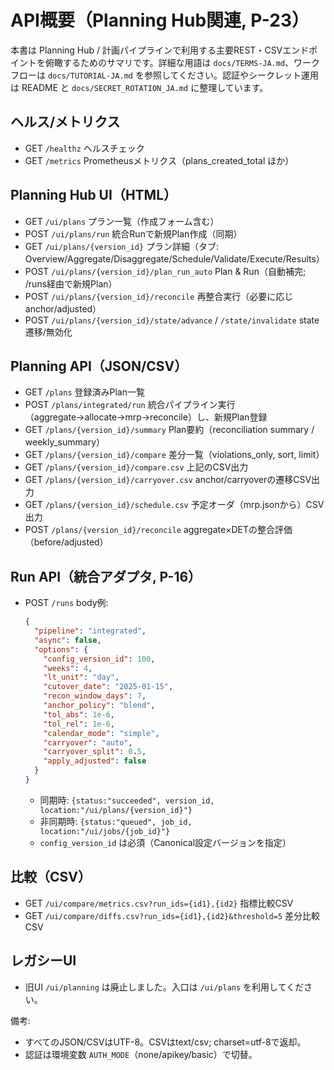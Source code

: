 # API概要（Planning Hub関連, P-23）

本書は Planning Hub / 計画パイプラインで利用する主要REST・CSVエンドポイントを俯瞰するためのサマリです。詳細な用語は `docs/TERMS-JA.md`、ワークフローは `docs/TUTORIAL-JA.md` を参照してください。認証やシークレット運用は README と `docs/SECRET_ROTATION_JA.md` に整理しています。

## ヘルス/メトリクス
- GET `/healthz` ヘルスチェック
- GET `/metrics` Prometheusメトリクス（plans_created_total ほか）

## Planning Hub UI（HTML）
- GET `/ui/plans` プラン一覧（作成フォーム含む）
- POST `/ui/plans/run` 統合Runで新規Plan作成（同期）
- GET `/ui/plans/{version_id}` プラン詳細（タブ: Overview/Aggregate/Disaggregate/Schedule/Validate/Execute/Results）
- POST `/ui/plans/{version_id}/plan_run_auto` Plan & Run（自動補完; /runs経由で新規Plan）
- POST `/ui/plans/{version_id}/reconcile` 再整合実行（必要に応じanchor/adjusted）
- POST `/ui/plans/{version_id}/state/advance` / `/state/invalidate` state遷移/無効化

## Planning API（JSON/CSV）
- GET `/plans` 登録済みPlan一覧
- POST `/plans/integrated/run` 統合パイプライン実行（aggregate→allocate→mrp→reconcile）し、新規Plan登録
- GET `/plans/{version_id}/summary` Plan要約（reconciliation summary / weekly_summary）
- GET `/plans/{version_id}/compare` 差分一覧（violations_only, sort, limit）
- GET `/plans/{version_id}/compare.csv` 上記のCSV出力
- GET `/plans/{version_id}/carryover.csv` anchor/carryoverの遷移CSV出力
- GET `/plans/{version_id}/schedule.csv` 予定オーダ（mrp.jsonから）CSV出力
- POST `/plans/{version_id}/reconcile` aggregate×DETの整合評価（before/adjusted）

## Run API（統合アダプタ, P-16）
- POST `/runs` body例:
  ```json
  {
    "pipeline": "integrated",
    "async": false,
    "options": {
      "config_version_id": 100,
      "weeks": 4,
      "lt_unit": "day",
      "cutover_date": "2025-01-15",
      "recon_window_days": 7,
      "anchor_policy": "blend",
      "tol_abs": 1e-6,
      "tol_rel": 1e-6,
      "calendar_mode": "simple",
      "carryover": "auto",
      "carryover_split": 0.5,
      "apply_adjusted": false
    }
  }
  ```
  - 同期時: `{status:"succeeded", version_id, location:"/ui/plans/{version_id}"}`
  - 非同期時: `{status:"queued", job_id, location:"/ui/jobs/{job_id}"}`
  - `config_version_id` は必須（Canonical設定バージョンを指定）

## 比較（CSV）
- GET `/ui/compare/metrics.csv?run_ids={id1},{id2}` 指標比較CSV
- GET `/ui/compare/diffs.csv?run_ids={id1},{id2}&threshold=5` 差分比較CSV

## レガシーUI
- 旧UI `/ui/planning` は廃止しました。入口は `/ui/plans` を利用してください。

備考:
- すべてのJSON/CSVはUTF-8。CSVはtext/csv; charset=utf-8で返却。
- 認証は環境変数 `AUTH_MODE`（none/apikey/basic）で切替。
